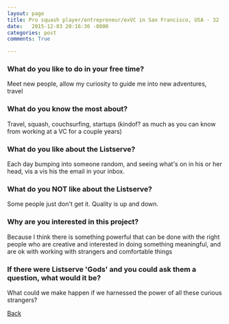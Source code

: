 ```yaml
---
layout: page
title: Pro squash player/entrepreneur/exVC in San Francisco, USA - 32
date:   2015-12-03 20:16:36 -0800
categories: post
comments: True

---
```


### What do you like to do in your free time?
<p>Meet new people, allow my curiosity to guide me into new adventures, travel</p>

### What do you know the most about?
<p>Travel, squash, couchsurfing, startups (kindof? as much as you can know from working at a VC for a couple years)</p>

### What do you like about the Listserve?
<p>Each day bumping into someone random, and seeing what's on in his or her head, vis a vis his the email in your inbox. </p>

### What do you NOT like about the Listserve?
<p>Some people just don't get it. Quality is up and down. </p>

### Why are you interested in this project?
<p>Because I think there is something powerful that can be done with the right people who are creative and interested in doing something meaningful, and are ok with working with strangers and comfortable things</p>

### If there were Listserve 'Gods' and you could ask them a question, what would it be?
<p>What could we make happen if we harnessed the power of all these curious strangers?</p>

[Back][1]

[1]: /home/responders/all